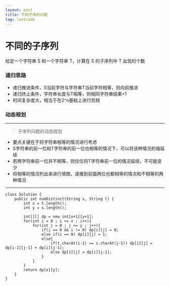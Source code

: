 ```yaml
---
layout: post
title: 不同子序列问题
tag: leetcode
---
```

# 不同的子序列
给定一个字符串 S 和一个字符串 T，计算在 S 的子序列中 T 出现的个数
### 递归思路
- 递归推进条件，S当前字符与字符串T当前字符相等，则向前推进
- 递归终止条件，字符串长度与T相等，则相同字符串结果+1
- 时间复杂度大，相当于在2^n基础上进行剪枝

### 动态规划

---

>子序列问题的动态规划
- 要点关键在于将字符串相等的情况进行考虑
- S字符串的前一位和T字符串的前一位也相等的情况下，可以将该种情况的值延续
- 若两字符串前一位并不相等，则仅仅将T字符串前一位的情况延续，不可能变少
- 将相等的情况列出来进行填图，递推到前面两位也都相等的情况和不相等的两种情况

---

```
class Solution {
    public int numDistinct(String s, String t) {
        int x = t.length();
        int y = s.length();
        
        int[][] dp = new int[x+1][y+1];
        for(int i = 0 ; i <= x ; i++){
            for(int j = 0 ; j <= y ; j++){
                if(j == 0 && i != 0) dp[i][j] = 0;
                else if(i == 0) dp[i][j] = 1;
                else{
                    if(t.charAt(i-1) == s.charAt(j-1)) dp[i][j] = dp[i-1][j-1] + dp[i][j-1];
                    else dp[i][j] = dp[i][j-1];
                }
            }
        }
        return dp[x][y];
    }
}
```
